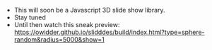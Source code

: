 * This will soon be a Javascript 3D slide show library.
* Stay tuned
* Until then watch this sneak preview: https://owidder.github.io/slidddes/build/index.html?type=sphere-random&radius=5000&show=1


